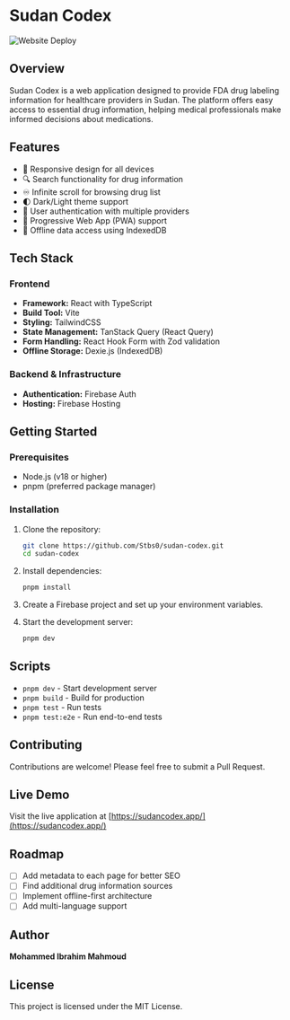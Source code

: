 # Sudan Codex

![Website Deploy](https://deploy-badge.vercel.app/?url=https%3A%2F%2Fsudan-codex.web.app&name=website)

## Overview

Sudan Codex is a web application designed to provide FDA drug labeling information for healthcare providers in Sudan. The platform offers easy access to essential drug information, helping medical professionals make informed decisions about medications.

## Features

- 📱 Responsive design for all devices
- 🔍 Search functionality for drug information
- ♾️ Infinite scroll for browsing drug list
- 🌓 Dark/Light theme support
- 🔐 User authentication with multiple providers
- 📱 Progressive Web App (PWA) support
- 💾 Offline data access using IndexedDB

## Tech Stack

### Frontend

- **Framework:** React with TypeScript
- **Build Tool:** Vite
- **Styling:** TailwindCSS
- **State Management:** TanStack Query (React Query)
- **Form Handling:** React Hook Form with Zod validation
- **Offline Storage:** Dexie.js (IndexedDB)

### Backend & Infrastructure

- **Authentication:** Firebase Auth
- **Hosting:** Firebase Hosting

## Getting Started

### Prerequisites

- Node.js (v18 or higher)
- pnpm (preferred package manager)

### Installation

1. Clone the repository:

   ```bash
   git clone https://github.com/Stbs0/sudan-codex.git
   cd sudan-codex
   ```

2. Install dependencies:

   ```bash
   pnpm install
   ```

3. Create a Firebase project and set up your environment variables.

4. Start the development server:
   ```bash
   pnpm dev
   ```

## Scripts

- `pnpm dev` - Start development server
- `pnpm build` - Build for production
- `pnpm test` - Run tests
- `pnpm test:e2e` - Run end-to-end tests

## Contributing

Contributions are welcome! Please feel free to submit a Pull Request.

## Live Demo

Visit the live application at [https://sudancodex.app/](https://sudancodex.app/)

## Roadmap

- [ ] Add metadata to each page for better SEO
- [ ] Find additional drug information sources
- [ ] Implement offline-first architecture
- [ ] Add multi-language support

## Author

**Mohammed Ibrahim Mahmoud**

## License

This project is licensed under the MIT License.
